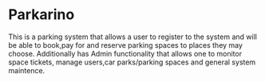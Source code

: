 # Parkarino
This is a parking system that allows a user to register to the system and will be able to book,pay for and reserve parking spaces to places they may choose. Additionally has Admin functionality that allows one to monitor space tickets, manage users,car parks/parking spaces and general system maintence. 
